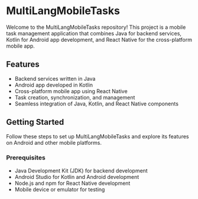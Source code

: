 # MultiLangMobileTasks

Welcome to the MultiLangMobileTasks repository! This project is a mobile task management application that combines Java for backend services, Kotlin for Android app development, and React Native for the cross-platform mobile app.

## Features

- Backend services written in Java
- Android app developed in Kotlin
- Cross-platform mobile app using React Native
- Task creation, synchronization, and management
- Seamless integration of Java, Kotlin, and React Native components

## Getting Started

Follow these steps to set up MultiLangMobileTasks and explore its features on Android and other mobile platforms.

### Prerequisites

- Java Development Kit (JDK) for backend development
- Android Studio for Kotlin and Android development
- Node.js and npm for React Native development
- Mobile device or emulator for testing
